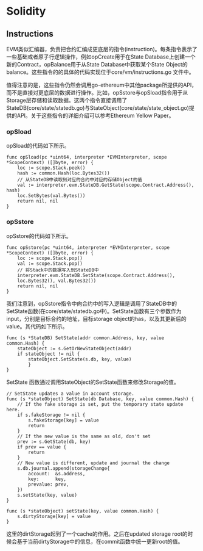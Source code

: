 # Solidity

## Instructions

EVM类似汇编器，负责把合约汇编成更底层的指令(instruction)。每条指令表示了一些基础或者原子行逻辑操作，例如opCreate用于在State Database上创建一个新的Contract，opBalance用于从State Database中获取某个State Object的balance。这些指令的的具体的代码实现位于core/vm/instructions.go 文件中。

值得注意的是，这些指令仍然会调用go-ethereum中其他package所提供的API，而不是直接对更底层的数据进行操作。比如，opSstore与opSload指令用于从Storage层存储和读取数据。这两个指令直接调用了StateDB(core/state/statedb.go)与StateObject(core/state/state_object.go)提供的API。关于这些指令的详细介绍可以参考Ethereum Yellow Paper。

### opSload

opSload的代码如下所示。

```Golang
func opSload(pc *uint64, interpreter *EVMInterpreter, scope *ScopeContext) ([]byte, error) {
    loc := scope.Stack.peek()
    hash := common.Hash(loc.Bytes32())
    // 从StateDB中读取到对应的合约中对应的存储Object的值
    val := interpreter.evm.StateDB.GetState(scope.Contract.Address(), hash)
    loc.SetBytes(val.Bytes())
    return nil, nil
}
```


### opSstore

opSstore的代码如下所示。

```Golang
func opSstore(pc *uint64, interpreter *EVMInterpreter, scope *ScopeContext) ([]byte, error) {
    loc := scope.Stack.pop()
    val := scope.Stack.pop()
    // 将Stack中的数据写入到StateDB中
    interpreter.evm.StateDB.SetState(scope.Contract.Address(),
    loc.Bytes32(), val.Bytes32())
    return nil, nil
}
```

我们注意到，opSstore指令中向合约中的写入逻辑是调用了StateDB中的SetState函数(在core/state/statedb.go中)。SetState函数有三个参数作为input，分别是目标合约的地址，目标storage object的has，以及其更新后的value。其代码如下所示。

```Golang
func (s *StateDB) SetState(addr common.Address, key, value common.Hash) {
    stateObject := s.GetOrNewStateObject(addr)
    if stateObject != nil {
        stateObject.SetState(s.db, key, value)
        }
}
```

SetState 函数通过调用StateObject的SetState函数来修改Storage的值。

```Golang
// SetState updates a value in account storage.
func (s *stateObject) SetState(db Database, key, value common.Hash) {
    // If the fake storage is set, put the temporary state update here.
    if s.fakeStorage != nil {
        s.fakeStorage[key] = value
        return
    }
    // If the new value is the same as old, don't set
    prev := s.GetState(db, key)
    if prev == value {
        return
    }
    // New value is different, update and journal the change
    s.db.journal.append(storageChange{
        account:  &s.address,
        key:      key,
        prevalue: prev,
    })
    s.setState(key, value)
}

func (s *stateObject) setState(key, value common.Hash) {
    s.dirtyStorage[key] = value
}
```

这里的dirtStorage起到了一个cache的作用。之后在updated storage root的时候会基于当前dirtyStorage中的信息，在commit函数中统一更新root的值。
